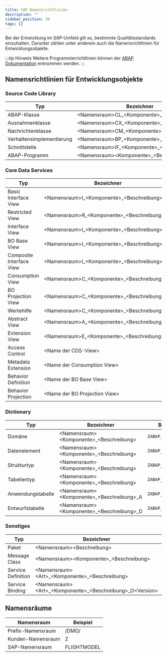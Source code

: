 ```yaml
---
title: SAP Namensrichtlinien
description: ""
sidebar_position: 30
tags: []
---
```


Bei der Entwicklung im SAP-Umfeld gilt es, bestimmte Qualitätsstandards einzuhalten. Darunter zählen unter anderem auch die Namensrichtlinien für Entwicklungsobjekte.

:::tip Hinweis
Weitere Programmierrichtlinien können der [ABAP Dokumentation](https://help.sap.com/doc/abapdocu_latest_index_htm/latest/en-US/index.htm?file=abennaming_gdl.htm) entnommen werden.
:::

## Namensrichtlinien für Entwicklungsobjekte

### Source Code Library

| Typ                       | Bezeichner                                      | Beispiel                |
| ------------------------- | ----------------------------------------------- | ----------------------- |
| ABAP-Klasse               | <Namensraum\>CL\_<Komponente\>\_<Beschreibung\> | `ZCL_ABAP_FLIGHT`       |
| Ausnahmenklasse           | <Namensraum\>CX\_<Komponente\>\_<Beschreibung\> | `ZCX_ABAP_INVALID_TYPE` |
| Nachrichtenklasse         | <Namensraum\>CM\_<Komponente\>\_<Beschreibung\> | `ZCM_ABAP_FLIGHT`       |
| Verhaltensimplementierung | <Namensraum\>BP\_<Komponente\>\_<Beschreibung\> | `ZBP_ABAP_FLIGHT`       |
| Schnittstelle             | <Namensraum\>IF\_<Komponente\>\_<Beschreibung\> | `ZIF_ABAP_PARTNER`      |
| ABAP-Programm             | <Namensraum\><Komponente\>\_<Beschreibung\>     | `ZABAP_DEMO`            |

### Core Data Services

| Typ                      | Bezeichner                                       | Beispiel                       |
| ------------------------ | ------------------------------------------------ | ------------------------------ |
| Basic Interface View     | <Namensraum\>I\_<Komponente\>\_<Beschreibung\>   | `ZI_ABAP_Flight`               |
| Restricted View          | <Namensraum\>R\_<Komponente\>\_<Beschreibung\>   | `ZR_ABAP_Flight`               |
| Interface View           | <Namensraum\>I\_<Komponente\>\_<Beschreibung\>   | `ZI_ABAP_Flight`               |
| BO Base View             | <Namensraum\>I\_<Komponente\>\_<Beschreibung\>TP | `ZI_ABAP_FlightTP`             |
| Composite Interface View | <Namensraum\>I\_<Komponente\>\_<Beschreibung\>   | `ZI_ABAP_FlightWithConnection` |
| Consumption View         | <Namensraum\>C\_<Komponente\>\_<Beschreibung\>   | `ZC_ABAP_Flight`               |
| BO Projection View       | <Namensraum\>C\_<Komponente\>\_<Beschreibung\>TP | `ZC_ABAP_FlightTP`             |
| Wertehilfe               | <Namensraum\>C\_<Komponente\>\_<Beschreibung\>VH | `ZC_ABAP_AirportVH`            |
| Abstract View            | <Namensraum\>A\_<Komponente\>\_<Beschreibung\>   | `ZA_ABAP_Flight`               |
| Extension View           | <Namensraum\>E\_<Komponente\>\_<Beschreibung\>   | `ZE_ABAP_Flight`               |
| Access Control           | <Name der CDS-View\>                             | `ZC_ABAP_FLIGHT`               |
| Metadata Extension       | <Name der Consumption View\>                     | `ZC_ABAP_FLIGHT`               |
| Behavior Definition      | <Name der BO Base View\>                         | `ZI_ABAP_FLIGHTTP`             |
| Behavior Projection      | <Name der BO Projection View\>                   | `ZC_ABAP_FLIGHTTP`             |

### Dictionary

| Typ               | Bezeichner                                     | Beispiel           |
| ----------------- | ---------------------------------------------- | ------------------ |
| Domäne            | <Namensraum\><Komponente\>\_<Beschreibung\>    | `ZABAP_CHAR3`      |
| Datenelement      | <Namensraum\><Komponente\>\_<Beschreibung\>    | `ZABAP_CARRIER_ID` |
| Strukturtyp       | <Namensraum\><Komponente\>\_<Beschreibung\>    | `ZABAP_FLIGHT`     |
| Tabellentyp       | <Namensraum\><Komponente\>\_<Beschreibung\>    | `ZABAP_FLIGHTS`    |
| Anwendungstabelle | <Namensraum\><Komponente\>\_<Beschreibung\>\_A | `ZABAP_FLIGHT_A`   |
| Entwurfstabelle   | <Namensraum\><Komponente\>\_<Beschreibung\>\_D | `ZABAP_FLIGHT_D`   |

### Sonstiges

| Typ                | Bezeichner                                                       | Beispiel             |
| ------------------ | ---------------------------------------------------------------- | -------------------- |
| Paket              | <Namensraum\><Beschreibung\>                                     | `ZABAP`              |
| Message Class      | <Namensraum\><Komponente\>\_<Beschreibung\>                      | `ZABAP_FLIGHT`       |
| Service Definition | <Namensraum\><Art\>\_<Komponente\>\_<Beschreibung\>              | `ZUI_ABAP_FLIGHT`    |
| Service Binding    | <Namensraum\><Art\>\_<Komponente\>\_<Beschreibung\>\_O<Version\> | `ZUI_ABAP_FLIGHT_O4` |

## Namensräume

| Namensraum        | Beispiel    |
| ----------------- | ----------- |
| Prefix-Namensraum | /DMO/       |
| Kunden-Namensraum | Z           |
| SAP-Namensraum    | FLIGHTMODEL |
